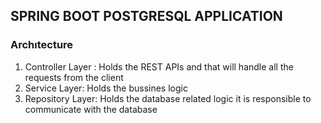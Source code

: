 ## SPRING BOOT POSTGRESQL APPLICATION

### Archıtecture

1. Controller Layer : Holds the REST APIs and that will handle all the requests from the client
2. Service Layer: Holds the bussines logic
3. Repository Layer: Holds the database related logic it is responsible to communicate with the database